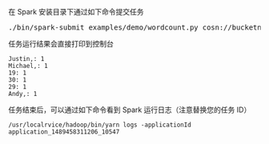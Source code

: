 在 Spark 安装目录下通过如下命令提交任务

<pre>
./bin/spark-submit examples/demo/wordcount.py cosn://bucketname/example/source/people.txt
</pre>

任务运行结果会直接打印到控制台

```
Justin,: 1
Michael,: 1
19: 1
30: 1
29: 1
Andy,: 1
```

任务结束后，可以通过如下命令看到 Spark 运行日志（注意替换您的任务 ID）

``` 
/usr/localrvice/hadoop/bin/yarn logs -applicationId application_1489458311206_10547
```
